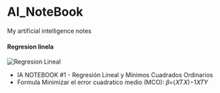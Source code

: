 # AI_NoteBook

My artificial intelligence notes

#### Regresion linela

![Regresion Lineal](https://github.com/FernandoFH/AI_NoteBook/blob/master/GitHub.JPG)

- IA NOTEBOOK #1 - Regresión Lineal y Mínimos Cuadrados Ordinarios
- Formula Minimizar el error cuadratico medio (MCO):  𝛽=(𝑋𝑇𝑋)−1𝑋𝑇𝑌
